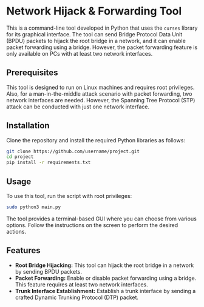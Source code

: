 # Network Hijack & Forwarding Tool

This is a command-line tool developed in Python that uses the `curses` library for its graphical interface. The tool can send Bridge Protocol Data Unit (BPDU) packets to hijack the root bridge in a network, and it can enable packet forwarding using a bridge. However, the packet forwarding feature is only available on PCs with at least two network interfaces.

## Prerequisites

This tool is designed to run on Linux machines and requires root privileges. Also, for a man-in-the-middle attack scenario with packet forwarding, two network interfaces are needed. However, the Spanning Tree Protocol (STP) attack can be conducted with just one network interface.

## Installation

Clone the repository and install the required Python libraries as follows:

```bash
git clone https://github.com/username/project.git
cd project
pip install -r requirements.txt
```

## Usage

To use this tool, run the script with root privileges:

```bash
sudo python3 main.py
```

The tool provides a terminal-based GUI where you can choose from various options. Follow the instructions on the screen to perform the desired actions.

## Features

- **Root Bridge Hijacking:** This tool can hijack the root bridge in a network by sending BPDU packets.
- **Packet Forwarding:** Enable or disable packet forwarding using a bridge. This feature requires at least two network interfaces.
- **Trunk Interface Establishment:** Establish a trunk interface by sending a crafted Dynamic Trunking Protocol (DTP) packet.
